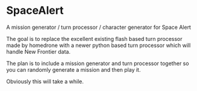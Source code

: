 # SpaceAlert
A mission generator / turn processor / character generator for Space Alert

The goal is to replace the excellent existing flash based turn processor made by homedrone with a newer python based turn processor which will handle New Frontier data.

The plan is to include a mission generator and turn processor together so you can randomly generate a mission and then play it. 

Obviously this will take a while.
